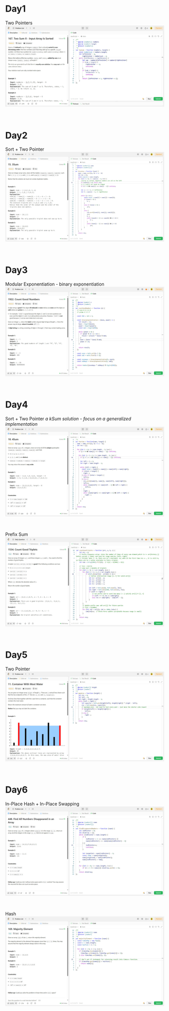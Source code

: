 # Day1

Two Pointers
![day1](./assets/day1.jpg)

&nbsp;

# Day2

Sort + Two Pointer
![day2](./assets/day2.jpg)

&nbsp;

# Day3

Modular Exponentiation - binary exponentiation
![day3](./assets/day3.jpg)

&nbsp;

# Day4

Sort + Two Pointer
_a kSum solution - focus on a generalized implementation_
![day4-01](./assets/day4-01.jpg)

&nbsp;

Prefix Sum
![day4-02](./assets/day4-02.jpg)

&nbsp;

# Day5

Two Pointer
![day5](./assets/day5.jpg)

&nbsp;

# Day6

In-Place Hash + In-Place Swapping
![day6-01](./assets/day6-01.jpg)

&nbsp;

Hash
![day6-02](./assets/day6-02.jpg)
